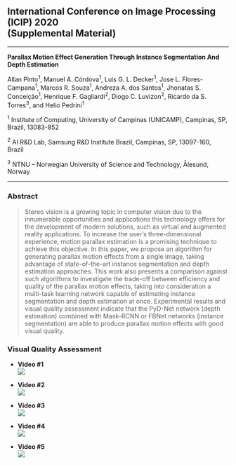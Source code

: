 ## International Conference on Image Processing (ICIP) 2020 <br/> (Supplemental Material)

---
**Parallax Motion Effect Generation Through Instance Segmentation And Depth Estimation**

Allan Pinto<sup>1</sup>, Manuel A. Córdova<sup>1</sup>, Luis G. L. Decker<sup>1</sup>, Jose L. Flores-Campana<sup>1</sup>, Marcos R. Souza<sup>1</sup>, Andreza A. dos Santos<sup>1</sup>, Jhonatas S. Conceição<sup>1</sup>, Henrique F. Gagliardi<sup>2</sup>, Diogo C. Luvizon<sup>2</sup>, Ricardo da S. Torres<sup>3</sup>, and  Helio Pedrini<sup>1</sup>

<sup>1</sup> Institute of Computing, University of Campinas (UNICAMP), Campinas, SP, Brazil, 13083-852

<sup>2</sup> AI R&D Lab, Samsung R&D Institute Brazil, Campinas, SP, 13097-160, Brazil

<sup>3</sup> NTNU – Norwegian University of Science and Technology, Ålesund, Norway

---

### Abstract
> Stereo vision is a growing topic in computer vision due to the innumerable opportunities and applications this technology offers for
the development of modern solutions, such as virtual and augmented reality applications. To increase the user’s three-dimensional experience, motion parallax estimation is a promising technique to achieve this objective. In this paper, we propose an algorithm for generating parallax motion effects from a single image, taking advantage of state-of-the-art instance segmentation and depth estimation approaches. This work also presents a comparison against such algorithms to investigate the trade-off between efficiency and quality of the parallax motion effects, taking into consideration a multi-task learning network capable of estimating instance segmentation and depth estimation at once. Experimental results and visual quality assessment indicate that the PyD-Net network (depth estimation) combined with Mask-RCNN or FBNet networks (instance segmentation) are able to produce parallax motion effects with good visual quality.

### Visual Quality Assessment

- **Video #1** <br/>
[![](https://img.youtube.com/vi/MfmXOHqTHDI/0.jpg)](https://www.youtube.com/watch?v=MfmXOHqTHDI)

- **Video #2** <br/>
[![](https://img.youtube.com/vi/lWIOzm2B1cE/0.jpg)](https://www.youtube.com/watch?v=lWIOzm2B1cE)

- **Video #3** <br/>
[![](https://img.youtube.com/vi/c3NfMW6uVqI/0.jpg)](https://www.youtube.com/watch?v=c3NfMW6uVqI)

- **Video #4** <br/>
[![](https://img.youtube.com/vi/UA3R6Zw1220/0.jpg)](https://www.youtube.com/watch?v=UA3R6Zw1220)

- **Video #5** <br/>
[![](https://img.youtube.com/vi/K6jrLoEW7mE/0.jpg)](https://www.youtube.com/watch?v=K6jrLoEW7mE)
